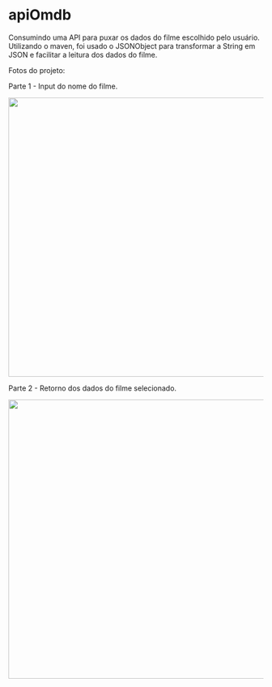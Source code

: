 # apiOmdb
 Consumindo uma API para puxar os dados do filme escolhido pelo usuário.
 Utilizando o maven, foi usado o JSONObject para transformar a String em JSON e facilitar a leitura dos dados do filme.
 
 
 Fotos do projeto: 
 
 Parte 1 - Input do nome do filme.
 <div>
 <img src="https://user-images.githubusercontent.com/85112452/208961575-2b0b8ac8-8f79-4da8-8033-829c2d27a1fc.png" width="550px" />
 </div>
 
 Parte 2 - Retorno dos dados do filme selecionado.
 <div>
 <img src="https://user-images.githubusercontent.com/85112452/208961620-d18f73fd-50bc-40b2-b4da-55bb8a7da557.png" width="550px" />
 </div>
